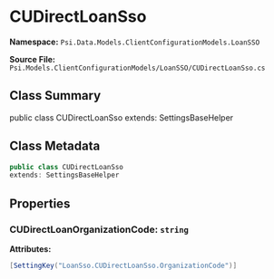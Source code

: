 # CUDirectLoanSso

**Namespace:** `Psi.Data.Models.ClientConfigurationModels.LoanSSO`

**Source File:** `Psi.Models.ClientConfigurationModels/LoanSSO/CUDirectLoanSso.cs`

## Class Summary

public class CUDirectLoanSso
extends: SettingsBaseHelper

## Class Metadata

```typescript
public class CUDirectLoanSso
extends: SettingsBaseHelper
```

## Properties

### CUDirectLoanOrganizationCode: `string`

**Attributes:**
```csharp
[SettingKey("LoanSso.CUDirectLoanSso.OrganizationCode")]
```
